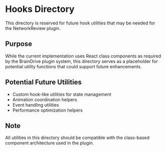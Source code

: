 # Hooks Directory

This directory is reserved for future hook utilities that may be needed for the NetworkReview plugin.

## Purpose

While the current implementation uses React class components as required by the BrainDrive plugin system, this directory serves as a placeholder for potential utility functions that could support future enhancements.

## Potential Future Utilities

- Custom hook-like utilities for state management
- Animation coordination helpers
- Event handling utilities
- Performance optimization helpers

## Note

All utilities in this directory should be compatible with the class-based component architecture used in the plugin.